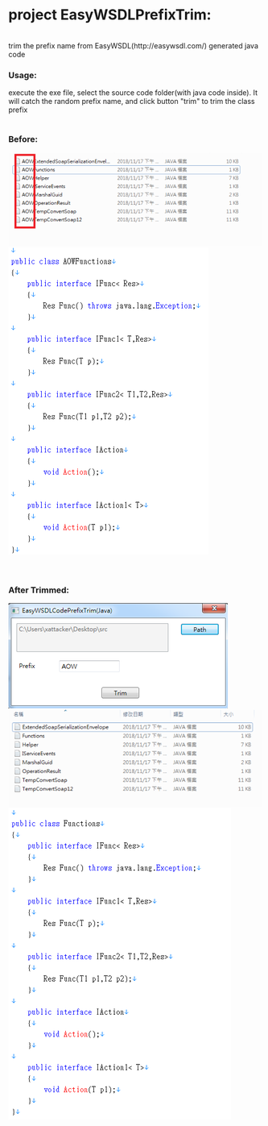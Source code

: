 ﻿# project EasyWSDLPrefixTrim:
<br>
trim the prefix name from EasyWSDL(http://easywsdl.com/)
generated java code


### Usage:
execute the exe file, select the source code folder(with java code inside).
It will catch the random prefix name, and click button "trim" to trim the class prefix<br><br>

### Before:

![avatar](/rm_res/before.png)<br>
![avatar](/rm_res/before2.png)<br>
<br><br>

### After Trimmed:

![avatar](/rm_res/trim.png)<br>
![avatar](/rm_res/after.png)<br>
![avatar](/rm_res/after2.png)<br>
